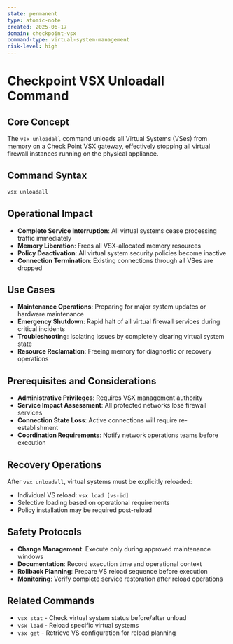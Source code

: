 ```yaml
---
state: permanent
type: atomic-note
created: 2025-06-17
domain: checkpoint-vsx
command-type: virtual-system-management
risk-level: high
---
```


# Checkpoint VSX Unloadall Command

## Core Concept
The `vsx unloadall` command unloads all Virtual Systems (VSes) from memory on a Check Point VSX gateway, effectively stopping all virtual firewall instances running on the physical appliance.

## Command Syntax
```bash
vsx unloadall
```

## Operational Impact
- **Complete Service Interruption**: All virtual systems cease processing traffic immediately
- **Memory Liberation**: Frees all VSX-allocated memory resources
- **Policy Deactivation**: All virtual system security policies become inactive
- **Connection Termination**: Existing connections through all VSes are dropped

## Use Cases
- **Maintenance Operations**: Preparing for major system updates or hardware maintenance
- **Emergency Shutdown**: Rapid halt of all virtual firewall services during critical incidents
- **Troubleshooting**: Isolating issues by completely clearing virtual system state
- **Resource Reclamation**: Freeing memory for diagnostic or recovery operations

## Prerequisites and Considerations
- **Administrative Privileges**: Requires VSX management authority
- **Service Impact Assessment**: All protected networks lose firewall services
- **Connection State Loss**: Active connections will require re-establishment
- **Coordination Requirements**: Notify network operations teams before execution

## Recovery Operations
After `vsx unloadall`, virtual systems must be explicitly reloaded:
- Individual VS reload: `vsx load [vs-id]`
- Selective loading based on operational requirements
- Policy installation may be required post-reload

## Safety Protocols
- **Change Management**: Execute only during approved maintenance windows
- **Documentation**: Record execution time and operational context
- **Rollback Planning**: Prepare VS reload sequence before execution
- **Monitoring**: Verify complete service restoration after reload operations

## Related Commands
- `vsx stat` - Check virtual system status before/after unload
- `vsx load` - Reload specific virtual systems
- `vsx get` - Retrieve VS configuration for reload planning